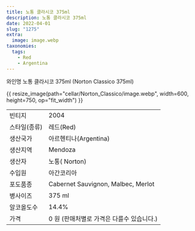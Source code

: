 ```yaml
---
title: 노통 클라시코 375ml
description: 노통 클라시코 375ml
date: 2022-04-01
slug: "1275"
extra:
  image: image.webp
taxonomies:
  tags:
    - Red
    - Argentina
---
```


와인명   노통 클라시코 375ml (Norton Classico 375ml)

<!-- more -->

{{ resize_image(path="cellar/Norton_Classico/image.webp", width=600, height=750, op="fit_width") }}

|           |                                                    |  
| --------- | -------------------------------------------------- |
| 빈티지  | 2004 | 
| 스타일(종류)  | 레드(Red) | 
| 생산국가 | 아르헨티나(Argentina) | 
| 생산지역 | Mendoza | 
| 생산자  | 노통( Norton) | 
| 수입원  | 아간코리아 | 
| 포도품종 | Cabernet Sauvignon, Malbec, Merlot | 
| 병사이즈 | 375 ml | 
| 알코올도수  | 14.4% | 
| 가격 | 0 원 (판매처별로 가격은 다를수 있습니다.) | 